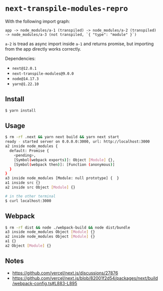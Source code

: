 # `next-transpile-modules-repro`

With the following import graph:

```
app -> node_modules/a-1 (transpiled) -> node_modules/a-2 (transpiled) -> node_modules/a-3 (not transpiled, `{ "type": "module" }`)
```

`a-2` is tread as async import inside `a-1` and returns promise, but importing from the app directly works correctly.

Dependencies:

- `next@12.0.1`
- `next-transpile-modules@9.0.0`
- `node@14.17.3`
- `yarn@1.22.10`

## Install

```sh
$ yarn install
```

## Usage

```sh
$ rm -rf .next && yarn next build && yarn next start
ready - started server on 0.0.0.0:3000, url: http://localhost:3000
a2 inside node_modules {
  default: Promise {
    <pending>,
    [Symbol(webpack exports)]: Object [Module] {},
    [Symbol(webpack then)]: [Function (anonymous)]
  }
}
a3 inside node_modules [Module: null prototype] {  }
a1 inside src {}
a2 inside src Object [Module] {}

# in the other terminal
$ curl localhost:3000
```

## Webpack

```sh
$ rm -rf dist && node ./webpack-build && node dist/bundle
a3 inside node_modules Object [Module] {}
a2 inside node_modules Object [Module] {}
a1 {}
a2 Object [Module] {}
```

## Notes

- https://github.com/vercel/next.js/discussions/27876
- https://github.com/vercel/next.js/blob/82001f2d54/packages/next/build/webpack-config.ts#L883-L895
